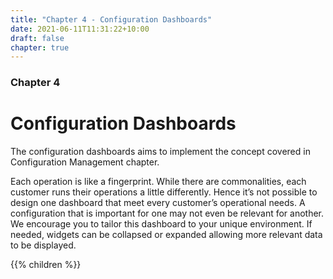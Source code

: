 ```yaml
---
title: "Chapter 4 - Configuration Dashboards"
date: 2021-06-11T11:31:22+10:00
draft: false
chapter: true
---
```


### Chapter 4
# Configuration Dashboards

The configuration dashboards aims to implement the concept covered in Configuration Management chapter. 

Each operation is like a fingerprint. While there are commonalities, each customer runs their operations a little differently. Hence it’s not possible to design one dashboard that meet every customer’s operational needs. A configuration that is important for one may not even be relevant for another. We encourage you to tailor this dashboard to your unique environment. If needed, widgets can be collapsed or expanded allowing more relevant data to be displayed.

{{% children %}}